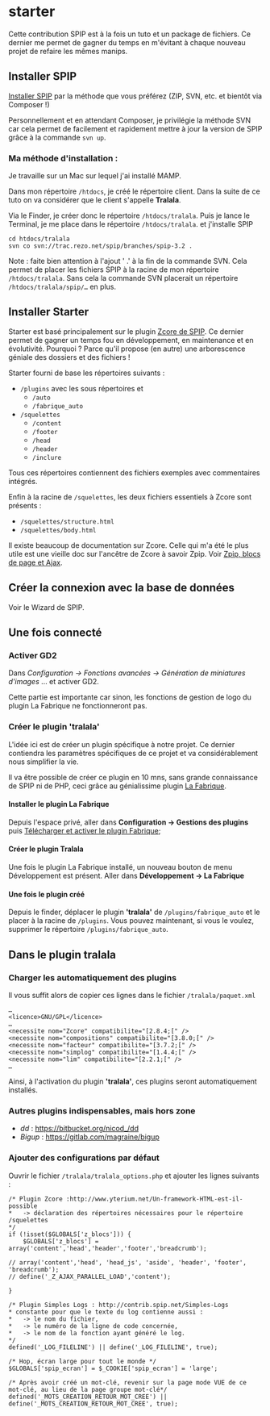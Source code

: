 # starter
Cette contribution SPIP est à la fois un tuto et un package de fichiers.
Ce dernier me permet de gagner du temps en m'évitant à chaque nouveau projet de refaire les mêmes manips.

## Installer SPIP
[Installer SPIP](https://www.spip.net/fr_download) par la méthode que vous préférez (ZIP, SVN, etc. et bientôt via Composer !)

Personnellement et en attendant Composer, je privilégie la méthode SVN car cela permet de facilement et rapidement mettre à jour la version de SPIP grâce à la commande `svn up`.

### Ma méthode d'installation :
Je travaille sur un Mac sur lequel j'ai installé MAMP.

Dans mon répertoire `/htdocs`, je créé le répertoire client. Dans la suite de ce tuto on va considérer que le client s'appelle **Tralala**.

Via le Finder, je créer donc le répertoire `/htdocs/tralala`.
Puis je lance le Terminal, je me place dans le répertoire `/htdocs/tralala`. et j'installe SPIP

```
cd htdocs/tralala
svn co svn://trac.rezo.net/spip/branches/spip-3.2 .
```

Note : faite bien attention à l'ajout ' .' à la fin de la commande SVN. Cela permet de placer les fichiers SPIP à la racine de mon répertoire `/htdocs/tralala`. Sans cela la commande SVN placerait un répertoire `/htdocs/tralala/spip/…` en plus.

## Installer Starter
Starter est basé principalement sur le plugin [Zcore de SPIP](https://plugins.spip.net/zcore.html).
Ce dernier permet de gagner un temps fou en développement, en maintenance et en évolutivité.
Pourquoi ? Parce qu'il propose (en autre) une arborescence géniale des dossiers et des fichiers !

Starter fourni de base les répertoires suivants :
   - `/plugins` avec les sous répertoires  et 
      - `/auto`
      - `/fabrique_auto`
   - `/squelettes`
      - `/content`
      - `/footer`
      - `/head`
      - `/header`
      - `/inclure`

Tous ces répertoires contiennent des fichiers exemples avec commentaires intégrés.

Enfin à la racine de `/squelettes`, les deux fichiers essentiels à Zcore sont présents :
- `/squelettes/structure.html`
- `/squelettes/body.html`

Il existe beaucoup de documentation sur Zcore. Celle qui m'a été le plus utile est une vieille doc sur l'ancêtre de Zcore à savoir Zpip. Voir [Zpip, blocs de page et Ajax](https://contrib.spip.net/Zpip-blocs-de-page-et-Ajax).

## Créer la connexion avec la base de données
Voir le Wizard de SPIP.

## Une fois connecté

### Activer GD2
Dans  *Configuration -> Fonctions avancées -> Génération de miniatures d'images*
… et activer GD2.

Cette partie est importante car sinon, les fonctions de gestion de logo du plugin La Fabrique ne fonctionneront pas.

### Créer le plugin 'tralala'
L'idée ici est de créer un plugin spécifique à notre projet. Ce dernier contiendra les paramètres spécifiques de ce projet et va considérablement nous simplifier la vie.

Il va être possible de créer ce plugin en 10 mns, sans grande connaissance de SPIP ni de PHP, ceci grâce au génialissime plugin [La Fabrique](https://plugins.spip.net/fabrique.html).

#### Installer le plugin La Fabrique
Depuis l'espace privé, aller dans **Configuration -> Gestions des plugins** puis [Télécharger et activer le plugin Fabrique](https://www.spip.net/fr_article3396.html);

#### Créer le plugin Tralala
Une fois le plugin La Fabrique installé, un nouveau bouton de menu Développement est présent.
Aller dans **Développement -> La Fabrique**


#### Une fois le plugin créé
Depuis le finder, déplacer le plugin **'tralala'** de `/plugins/fabrique_auto` et le placer à la racine de `/plugins`.
Vous pouvez maintenant, si vous le voulez, supprimer le répertoire `/plugins/fabrique_auto`.

## Dans le plugin tralala

### Charger les automatiquement des plugins
Il vous suffit alors de copier ces lignes dans le fichier `/tralala/paquet.xml`

```
…
<licence>GNU/GPL</licence>
…
<necessite nom="Zcore" compatibilite="[2.8.4;[" />
<necessite nom="compositions" compatibilite="[3.8.0;[" />
<necessite nom="facteur" compatibilite="[3.7.2;[" />
<necessite nom="simplog" compatibilite="[1.4.4;[" />
<necessite nom="lim" compatibilite="[2.2.1;[" />
…
```

Ainsi, à l'activation du plugin **'tralala'**, ces plugins seront automatiquement installés.


### Autres plugins indispensables, mais hors zone
- *dd* : https://bitbucket.org/nicod_/dd
- *Bigup* : https://gitlab.com/magraine/bigup

### Ajouter des configurations par défaut

Ouvrir le fichier `/tralala/tralala_options.php` et ajouter les lignes suivants :

```
/* Plugin Zcore :http://www.yterium.net/Un-framework-HTML-est-il-possible
*	-> déclaration des répertoires nécessaires pour le répertoire /squelettes 
*/
if (!isset($GLOBALS['z_blocs'])) {
	$GLOBALS['z_blocs'] = array('content','head','header','footer','breadcrumb');

// array('content','head', 'head_js', 'aside', 'header', 'footer', 'breadcrumb');
// define('_Z_AJAX_PARALLEL_LOAD','content');

}

/* Plugin Simples Logs : http://contrib.spip.net/Simples-Logs
* constante pour que le texte du log contienne aussi :
* 	-> le nom du fichier, 
* 	-> le numéro de la ligne de code concernée,
* 	-> le nom de la fonction ayant généré le log.
*/
defined('_LOG_FILELINE') || define('_LOG_FILELINE', true);

/* Hop, écran large pour tout le monde */
$GLOBALS['spip_ecran'] = $_COOKIE['spip_ecran'] = 'large';

/* Après avoir créé un mot-clé, revenir sur la page mode VUE de ce mot-clé, au lieu de la page groupe mot-clé*/
defined('_MOTS_CREATION_RETOUR_MOT_CREE') || define('_MOTS_CREATION_RETOUR_MOT_CREE', true);
```


